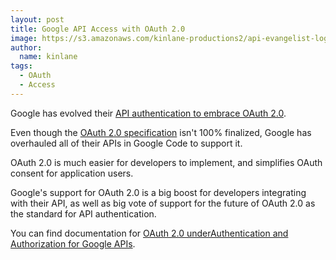 ```yaml
---
layout: post
title: Google API Access with OAuth 2.0
image: https://s3.amazonaws.com/kinlane-productions2/api-evangelist-logos/api-evangelist-butterfly-vertical.png
author:
  name: kinlane
tags:
  - OAuth
  - Access
---
```

Google has evolved their [API authentication to embrace OAuth 2.0](http://googlecode.blogspot.com/2011/03/making-auth-easier-oauth-20-for-google.html "API Authentication with OAuth 2.0").

Even though the [OAuth 2.0 specification](http://wiki.oauth.net/w/page/25236487/OAuth-2 "OAuth 2.0 Specification") isn't 100% finalized, Google has overhauled all of their APIs in Google Code to support it.

OAuth 2.0 is much easier for developers to implement, and simplifies OAuth consent for application users.

Google's support for OAuth 2.0 is a big boost for developers integrating with their API, as well as big vote of support for the future of OAuth 2.0 as the standard for API authentication.

You can find documentation for [OAuth 2.0 underAuthentication and Authorization for Google APIs](http://code.google.com/apis/accounts/docs/OAuth2.html "Oauth 2.0 for Google APIs").